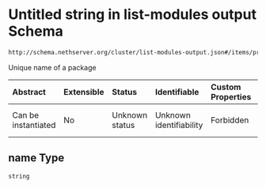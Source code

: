 # Untitled string in list-modules output Schema

```txt
http://schema.nethserver.org/cluster/list-modules-output.json#/items/properties/name
```

Unique name of a package

| Abstract            | Extensible | Status         | Identifiable            | Custom Properties | Additional Properties | Access Restrictions | Defined In                                                                           |
| :------------------ | :--------- | :------------- | :---------------------- | :---------------- | :-------------------- | :------------------ | :----------------------------------------------------------------------------------- |
| Can be instantiated | No         | Unknown status | Unknown identifiability | Forbidden         | Allowed               | none                | [list-modules-output.json*](cluster/list-modules-output.json "open original schema") |

## name Type

`string`
